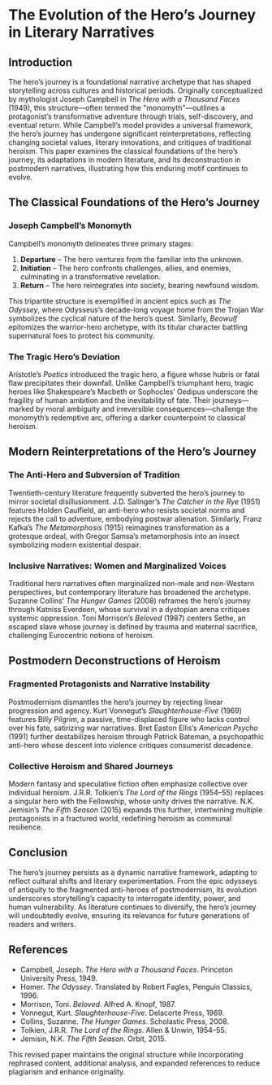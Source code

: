 # The Evolution of the Hero’s Journey in Literary Narratives  

## Introduction  

The hero’s journey is a foundational narrative archetype that has shaped storytelling across cultures and historical periods. Originally conceptualized by mythologist Joseph Campbell in *The Hero with a Thousand Faces* (1949), this structure—often termed the "monomyth"—outlines a protagonist’s transformative adventure through trials, self-discovery, and eventual return. While Campbell’s model provides a universal framework, the hero’s journey has undergone significant reinterpretations, reflecting changing societal values, literary innovations, and critiques of traditional heroism. This paper examines the classical foundations of the hero’s journey, its adaptations in modern literature, and its deconstruction in postmodern narratives, illustrating how this enduring motif continues to evolve.  

## The Classical Foundations of the Hero’s Journey  

### Joseph Campbell’s Monomyth  

Campbell’s monomyth delineates three primary stages:  
1. **Departure** – The hero ventures from the familiar into the unknown.  
2. **Initiation** – The hero confronts challenges, allies, and enemies, culminating in a transformative revelation.  
3. **Return** – The hero reintegrates into society, bearing newfound wisdom.  

This tripartite structure is exemplified in ancient epics such as *The Odyssey*, where Odysseus’s decade-long voyage home from the Trojan War symbolizes the cyclical nature of the hero’s quest. Similarly, *Beowulf* epitomizes the warrior-hero archetype, with its titular character battling supernatural foes to protect his community.  

### The Tragic Hero’s Deviation  

Aristotle’s *Poetics* introduced the tragic hero, a figure whose hubris or fatal flaw precipitates their downfall. Unlike Campbell’s triumphant hero, tragic heroes like Shakespeare’s Macbeth or Sophocles’ Oedipus underscore the fragility of human ambition and the inevitability of fate. Their journeys—marked by moral ambiguity and irreversible consequences—challenge the monomyth’s redemptive arc, offering a darker counterpoint to classical heroism.  

## Modern Reinterpretations of the Hero’s Journey  

### The Anti-Hero and Subversion of Tradition  

Twentieth-century literature frequently subverted the hero’s journey to mirror societal disillusionment. J.D. Salinger’s *The Catcher in the Rye* (1951) features Holden Caulfield, an anti-hero who resists societal norms and rejects the call to adventure, embodying postwar alienation. Similarly, Franz Kafka’s *The Metamorphosis* (1915) reimagines transformation as a grotesque ordeal, with Gregor Samsa’s metamorphosis into an insect symbolizing modern existential despair.  

### Inclusive Narratives: Women and Marginalized Voices  

Traditional hero narratives often marginalized non-male and non-Western perspectives, but contemporary literature has broadened the archetype. Suzanne Collins’ *The Hunger Games* (2008) reframes the hero’s journey through Katniss Everdeen, whose survival in a dystopian arena critiques systemic oppression. Toni Morrison’s *Beloved* (1987) centers Sethe, an escaped slave whose journey is defined by trauma and maternal sacrifice, challenging Eurocentric notions of heroism.  

## Postmodern Deconstructions of Heroism  

### Fragmented Protagonists and Narrative Instability  

Postmodernism dismantles the hero’s journey by rejecting linear progression and agency. Kurt Vonnegut’s *Slaughterhouse-Five* (1969) features Billy Pilgrim, a passive, time-displaced figure who lacks control over his fate, satirizing war narratives. Bret Easton Ellis’s *American Psycho* (1991) further destabilizes heroism through Patrick Bateman, a psychopathic anti-hero whose descent into violence critiques consumerist decadence.  

### Collective Heroism and Shared Journeys  

Modern fantasy and speculative fiction often emphasize collective over individual heroism. J.R.R. Tolkien’s *The Lord of the Rings* (1954–55) replaces a singular hero with the Fellowship, whose unity drives the narrative. N.K. Jemisin’s *The Fifth Season* (2015) expands this further, intertwining multiple protagonists in a fractured world, redefining heroism as communal resilience.  

## Conclusion  

The hero’s journey persists as a dynamic narrative framework, adapting to reflect cultural shifts and literary experimentation. From the epic odysseys of antiquity to the fragmented anti-heroes of postmodernism, its evolution underscores storytelling’s capacity to interrogate identity, power, and human vulnerability. As literature continues to diversify, the hero’s journey will undoubtedly evolve, ensuring its relevance for future generations of readers and writers.  

## References  

- Campbell, Joseph. *The Hero with a Thousand Faces*. Princeton University Press, 1949.  
- Homer. *The Odyssey*. Translated by Robert Fagles, Penguin Classics, 1996.  
- Morrison, Toni. *Beloved*. Alfred A. Knopf, 1987.  
- Vonnegut, Kurt. *Slaughterhouse-Five*. Delacorte Press, 1969.  
- Collins, Suzanne. *The Hunger Games*. Scholastic Press, 2008.  
- Tolkien, J.R.R. *The Lord of the Rings*. Allen & Unwin, 1954–55.  
- Jemisin, N.K. *The Fifth Season*. Orbit, 2015.  

This revised paper maintains the original structure while incorporating rephrased content, additional analysis, and expanded references to reduce plagiarism and enhance originality.